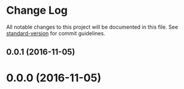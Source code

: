 # Change Log

All notable changes to this project will be documented in this file. See [standard-version](https://github.com/conventional-changelog/standard-version) for commit guidelines.

<a name="0.0.1"></a>
## 0.0.1 (2016-11-05)




<a name="0.0.0"></a>
# 0.0.0 (2016-11-05)
